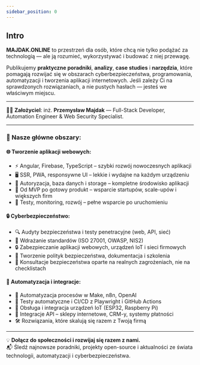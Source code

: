 ```yaml
---
sidebar_position: 0
---
```


## Intro

**MAJDAK.ONLINE** to przestrzeń dla osób, które chcą nie tylko podążać za technologią — ale ją rozumieć, wykorzystywać i budować z niej przewagę.

Publikujemy **praktyczne poradniki**, **analizy**, **case studies** i **narzędzia**, które pomagają rozwijać się w obszarach cyberbezpieczeństwa, programowania, automatyzacji i tworzenia aplikacji internetowych. Jeśli zależy Ci na sprawdzonych rozwiązaniach, a nie pustych hasłach — jesteś we właściwym miejscu.

---

👨‍💻 **Założyciel**: inż. **Przemysław Majdak** — Full-Stack Developer, Automation Engineer & Web Security Specialist.

---

### 🚀 Nasze główne obszary:

#### 🌐 **Tworzenie aplikacji webowych**:

- ⚡ Angular, Firebase, TypeScript – szybki rozwój nowoczesnych aplikacji
- 🖥️ SSR, PWA, responsywne UI – lekkie i wydajne na każdym urządzeniu
- 🧰 Autoryzacja, baza danych i storage – kompletne środowisko aplikacji
- 🔧 Od MVP po gotowy produkt – wsparcie startupów, scale-upów i większych firm
- 🧪 Testy, monitoring, rozwój – pełne wsparcie po uruchomieniu

#### 🔒 **Cyberbezpieczeństwo**:

- 🔍 Audyty bezpieczeństwa i testy penetracyjne (web, API, sieć)
- 🧩 Wdrażanie standardów (ISO 27001, OWASP, NIS2)
- 🔒 Zabezpieczanie aplikacji webowych, urządzeń IoT i sieci firmowych
- 📑 Tworzenie polityk bezpieczeństwa, dokumentacja i szkolenia
- 🧠 Konsultacje bezpieczeństwa oparte na realnych zagrożeniach, nie na checklistach

#### 🤖 **Automatyzacja i integracje**:

- 🤖 Automatyzacja procesów w Make, n8n, OpenAI
- 🧪 Testy automatyczne i CI/CD z Playwright i GitHub Actions
- 📡 Obsługa i integracja urządzeń IoT (ESP32, Raspberry Pi)
- 🔗 Integracje API – sklepy internetowe, CRM-y, systemy płatności
- 🛠️ Rozwiązania, które skalują się razem z Twoją firmą

---

💡 **Dołącz do społeczności i rozwijaj się razem z nami.**  
📬 Śledź najnowsze poradniki, projekty open-source i aktualności ze świata technologii, automatyzacji i cyberbezpieczeństwa.
